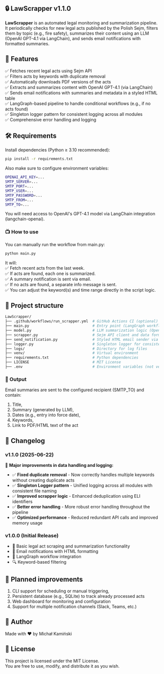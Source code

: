 ## 🔒 LawScrapper v1.1.0

**LawScrapper** is an automated legal monitoring and summarization pipeline. It periodically checks for new legal acts published by the Polish Sejm, filters them by topic (e.g., fire safety), summarizes their content using an LLM (OpenAI GPT-4.1 via LangChain), and sends email notifications with formatted summaries.

## 🚀 Features

✅ Fetches recent legal acts using Sejm API  
✅ Filters acts by keywords with duplicate removal  
✅ Automatically downloads PDF versions of the acts  
✅ Extracts and summarizes content with OpenAI GPT-4.1 (via LangChain)  
✅ Sends email notifications with summaries and metadata in a styled HTML table  
✅ LangGraph-based pipeline to handle conditional workflows (e.g., if no acts found)  
✅ Singleton logger pattern for consistent logging across all modules  
✅ Comprehensive error handling and logging  

## 🛠 Requirements
Install dependencies (Python ≥ 3.10 recommended):

```bash
pip install -r requirements.txt
```

Also make sure to configure environment variables:

```bash
OPENAI_API_KEY=...
SMTP_SERVER=...
SMTP_PORT=...
SMTP_USER=...
SMTP_PASSWORD=...
SMTP_FROM=...
SMTP_TO=...
```

You will need access to OpenAI's GPT-4.1 model via LangChain integration (langchain-openai).

### 📺 How to use
You can manually run the workflow from main.py:

```bash
python main.py
```

It will:  
✅ Fetch recent acts from the last week.  
✅ If acts are found, each one is summarized.  
✅ A summary notification is sent via email.  
✅ If no acts are found, a separate info message is sent.  
✅ You can adjust the keyword(s) and time range directly in the script logic.

## 🔹 Project structure

```bash
LawScrapper/
├── .github/workflows/run_scrapper.yml  # GitHub Actions CI (optional)
├── main.py                             # Entry point (LangGraph workflow definition)
├── model.py                            # LLM summarization logic (OpenAI + PDF handling)
├── scrapper.py                         # Sejm API client and data formatter
├── send_notification.py                # Styled HTML email sender via SMTP
├── logger.py                           # Singleton logger for consistent logging
├── logs/                               # Directory for log files
├── venv/                               # Virtual environment
├── requirements.txt                    # Python dependencies
├── LICENSE                             # MIT License
├── .env                                # Environment variables (not versioned)
```

### 📂 Output

Email summaries are sent to the configured recipient (SMTP_TO) and contain:  
1) Title,  
2) Summary (generated by LLM),  
3) Dates (e.g., entry into force date),  
4) Keywords,  
5) Link to PDF/HTML text of the act  

## 📝 Changelog

### v1.1.0 (2025-06-22)
🎉 **Major improvements in data handling and logging:**
- ✅ **Fixed duplicate removal** - Now correctly handles multiple keywords without creating duplicate acts
- ✅ **Singleton Logger pattern** - Unified logging across all modules with consistent file naming
- ✅ **Improved scrapper logic** - Enhanced deduplication using ELI identifiers
- ✅ **Better error handling** - More robust error handling throughout the pipeline
- ✅ **Optimized performance** - Reduced redundant API calls and improved memory usage

### v1.0.0 (Initial Release)
- 🚀 Basic legal act scraping and summarization functionality
- 📧 Email notifications with HTML formatting
- 🤖 LangGraph workflow integration
- 🔍 Keyword-based filtering

## 📍 Planned improvements
1) CLI support for scheduling or manual triggering,  
2) Persistent database (e.g., SQLite) to track already processed acts  
3) Web dashboard for monitoring and configuration  
4) Support for multiple notification channels (Slack, Teams, etc.)  

## 👤 Author
Made with ❤️ by Michał Kamiński

## 🧾 License
This project is licensed under the MIT License.  
You are free to use, modify, and distribute it as you wish.